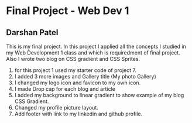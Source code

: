 # Final Project - Web Dev 1
## Darshan Patel
This is my final project. In this project I applied all the concepts I studied in my Web Development 1 class and which is requiredment of final project. Also I wrote two blog on CSS gradient and CSS Sprites. 
1)	for this project 1 used my starter code of project 7.
2)	I added 3 more images and Gallery title (My photo Gallery)
3)	I changed my logo icon and favicon to my own icon.
4)	I made Drop cap for each blog and article
5)	I added my background to linear gradient to show example of my blog CSS Gradient.
6)	Changed my profile picture layout.
7)	Add footer with link to my linkedin and github profile.
